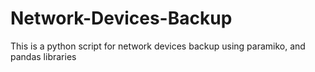 # Network-Devices-Backup
This is a python script for network devices backup using paramiko, and pandas libraries
